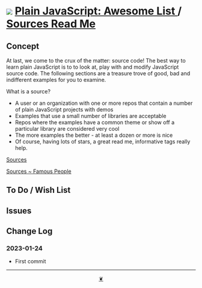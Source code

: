 # [![](https://plain-javascript.github.io/assets/svg/octicon.svg )]( https://github.com/plain-javascript/awesome-list "Source code on GitHub" ) [Plain JavaScript: Awesome List ]( https://plain-javascript.github.io/awesome-list/ "Home page" ) / [Sources Read Me]( https://github.com/plain-javascript/assets/tree/main/sources/ "2023-01-24" )


## Concept

At last, we come to the crux of the matter: source code! The best way to learn plain JavaScript is to to look at, play with and modify JavaScript source code. The following sections are a treasure trove of good, bad and indifferent examples for you to examine.

What is a source?

* A user or an organization with one or more repos that contain a number of plain JavaScript projects with demos
* Examples that use a small number of libraries are acceptable
* Repos where the examples have a common theme or show off a particular library are considered very cool
* The more examples the better - at least a dozen or more is nice
* Of course, having lots of stars, a great read me, informative tags really help.

[Sources]( https://plain-javascript.github.io/awesome-list/#sources/README.md )

[Sources ~ Famous People]( https://plain-javascript.github.io/awesome-list/#sources/famous-people.md )

## To Do / Wish List


## Issues


## Change Log

### 2023-01-24

* First commit


***

<center title="Hello! Click me to go up to the top" ><a class=aDingbat href=javascript:window.scrollTo(0,0);> ❦ </a></center>
